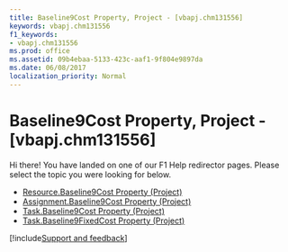 ```yaml
---
title: Baseline9Cost Property, Project - [vbapj.chm131556]
keywords: vbapj.chm131556
f1_keywords:
- vbapj.chm131556
ms.prod: office
ms.assetid: 09b4ebaa-5133-423c-aaf1-9f804e9897da
ms.date: 06/08/2017
localization_priority: Normal
---
```



# Baseline9Cost Property, Project - [vbapj.chm131556]

Hi there! You have landed on one of our F1 Help redirector pages. Please select the topic you were looking for below.

- [Resource.Baseline9Cost Property (Project)](http://msdn.microsoft.com/library/6604632e-6c3e-614a-873d-60aac5eab1f9%28Office.15%29.aspx)
- [Assignment.Baseline9Cost Property (Project)](http://msdn.microsoft.com/library/fbcd0b8e-e153-6e1e-efa4-877dca6d70c0%28Office.15%29.aspx)
- [Task.Baseline9Cost Property (Project)](http://msdn.microsoft.com/library/1ef92314-0830-0984-2f45-c17fade88dc2%28Office.15%29.aspx)
- [Task.Baseline9FixedCost Property (Project)](http://msdn.microsoft.com/library/b538ae82-6d8b-1077-5738-f0b34b66f387%28Office.15%29.aspx)

[!include[Support and feedback](~/includes/feedback-boilerplate.md)]